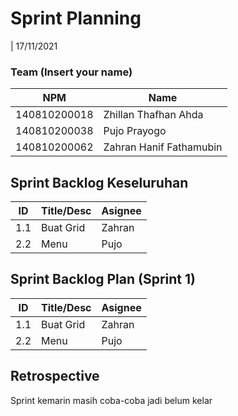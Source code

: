 # Sprint Planning 
| 17/11/2021

### Team (Insert your name)
| NPM           | Name                    |
| ------------- |-------------------------|
| 140810200018  | Zhillan Thafhan Ahda    |
| 140810200038  | Pujo Prayogo            |
| 140810200062  | Zahran Hanif Fathamubin |

## Sprint Backlog Keseluruhan 
| ID  | Title/Desc  | Asignee | 
| --- | ----------  | ------- | 
| 1.1 | Buat Grid   | Zahran | 
| 2.2 | Menu| Pujo | 

## Sprint Backlog Plan (Sprint 1)
| ID  | Title/Desc | Asignee | 
| --- | ---------- | ------- | 
| 1.1 | Buat Grid  | Zahran  | 
| 2.2 | Menu       | Pujo    | 

## Retrospective 

Sprint kemarin masih coba-coba jadi belum kelar